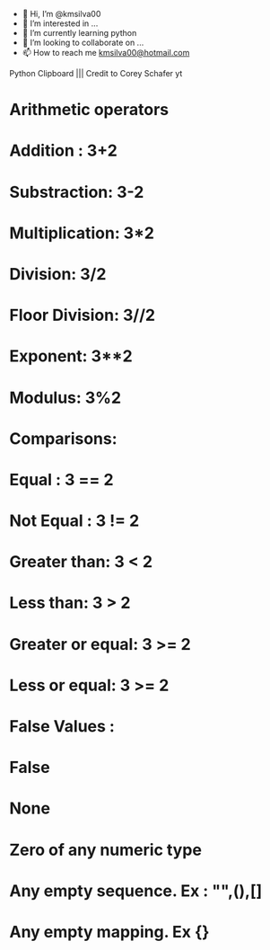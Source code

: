 - 👋 Hi, I’m @kmsilva00
- 👀 I’m interested in ...
- 🌱 I’m currently learning python
- 💞️ I’m looking to collaborate on ...
- 📫 How to reach me kmsilva00@hotmail.com

Python Clipboard ||| Credit to Corey Schafer yt


# Arithmetic operators

# Addition : 3+2
# Substraction: 3-2
# Multiplication: 3*2
# Division: 3/2
# Floor Division: 3//2
# Exponent: 3**2
# Modulus: 3%2

# Comparisons:
# Equal : 3 == 2
# Not Equal : 3 != 2
# Greater than: 3 < 2
# Less than: 3 > 2
# Greater or equal: 3 >= 2
# Less or equal: 3 >= 2

# False Values :

# False
# None
# Zero of any numeric type
# Any empty sequence. Ex : "",(),[]
# Any empty mapping. Ex {}
